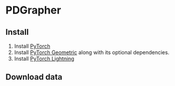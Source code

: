 # PDGrapher

## Install

1. Install [PyTorch](https://pytorch.org/get-started/locally/)
2. Install [PyTorch Geometric](https://pytorch-geometric.readthedocs.io/en/latest/install/installation.html) along with its optional dependencies.
3. Install [PyTorch Lightning](https://github.com/Lightning-AI/lightning)

## Download data